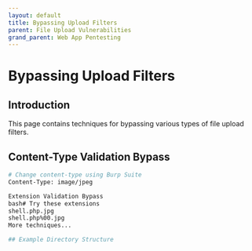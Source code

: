 ```yaml
---
layout: default
title: Bypassing Upload Filters
parent: File Upload Vulnerabilities
grand_parent: Web App Pentesting
---
```


# Bypassing Upload Filters

## Introduction

This page contains techniques for bypassing various types of file upload filters.

## Content-Type Validation Bypass

```bash
# Change content-type using Burp Suite
Content-Type: image/jpeg

Extension Validation Bypass
bash# Try these extensions
shell.php.jpg
shell.php%00.jpg
More techniques...

## Example Directory Structure
